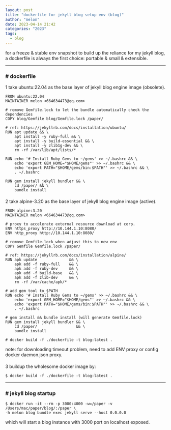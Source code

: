 ```yaml
---
layout: post
title: "dockerfile for jekyll blog setup env (blog)"
author: "melon"
date: 2023-04-14 21:42
categories: "2023"
tags:
  - blog
---
```


for a freeze & stable env snapshot to build up the reliance for my jekyll blog,
a dockerfile is always the first choice: portable & small & extensible.

<hr>

### # dockerfile
1 take ubuntu:22.04 as the base layer of jekyll blog engine image (obsolete).

```text
FROM ubuntu:22.04
MAINTAINER melon <664634473@qq.com>

# remove Gemfile.lock to let the bundle automatically check the dependencies
COPY blog/Gemfile blog/Gemfile.lock /paper/

# ref: https://jekyllrb.com/docs/installation/ubuntu/
RUN apt update && \
	apt install -y ruby-full && \
	apt install -y build-essential && \
	apt install -y zlib1g-dev && \
	rm -rf /var/lib/apt/lists/*

RUN echo '# Install Ruby Gems to ~/gems' >> ~/.bashrc && \
    echo 'export GEM_HOME="$HOME/gems"' >> ~/.bashrc && \
    echo 'export PATH="$HOME/gems/bin:$PATH"' >> ~/.bashrc && \
    . ~/.bashrc

RUN gem install jekyll bundler && \
	cd /paper/ && \
	bundle install
```

<p style="margin-bottom: 20px;"></p>

2 take alpine-3.20 as the base layer of jekyll blog engine image (active).

```text
FROM alpine:3.20
MAINTAINER melon <664634473@qq.com>

# proxy to accelerate external resource download at corp.
ENV https_proxy http://10.144.1.10:8080/
ENV http_proxy http://10.144.1.10:8080/

# remove Gemfile.lock when adjust this to new env
COPY Gemfile Gemfile.lock /paper/

# ref: https://jekyllrb.com/docs/installation/alpine/
RUN apk update              && \
    apk add -f ruby-full    && \
    apk add -f ruby-dev     && \
    apk add -f build-base   && \
    apk add -f zlib-dev     && \
    rm -rf /var/cache/apk/*

# add gem tool to $PATH
RUN echo '# Install Ruby Gems to ~/gems' >> ~/.bashrc && \
    echo 'export GEM_HOME="$HOME/gems"' >> ~/.bashrc && \
    echo 'export PATH="$HOME/gems/bin:$PATH"' >> ~/.bashrc && \
    . ~/.bashrc

# gem install && bundle install (will generate Gemfile.lock)
RUN gem install jekyll bundler && \
    cd /paper/                 && \
    bundle install

# docker build -f ./dockerfile -t blog:latest .
```

note: for downloading timeout problem, need to add ENV proxy or config docker daemon.json proxy.

<p style="margin-bottom: 20px;"></p>

3 buildup the wholesome docker image by:

```text
$ docker build -f ./dockerfile -t blog:latest .
```

<hr>

### # jekyll blog startup

```text
$ docker run -it --rm -p 3000:4000 -w=/paper -v /Users/mac/paper/blog/:/paper \ 
-h melon blog bundle exec jekyll serve --host 0.0.0.0
```

which will start a blog instance with 3000 port on localhost exposed.
